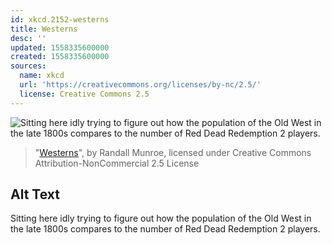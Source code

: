 ```yaml
---
id: xkcd.2152-westerns
title: Westerns
desc: ''
updated: 1558335600000
created: 1558335600000
sources:
  name: xkcd
  url: 'https://creativecommons.org/licenses/by-nc/2.5/'
  license: Creative Commons 2.5
---
```

![Sitting here idly trying to figure out how the population of the Old West in the late 1800s compares to the number of Red Dead Redemption 2 players.](https://imgs.xkcd.com/comics/westerns.png)
> "[Westerns](https://xkcd.com/2152/)", by Randall Munroe, licensed under Creative Commons Attribution-NonCommercial 2.5 License

## Alt Text
Sitting here idly trying to figure out how the population of the Old West in the late 1800s compares to the number of Red Dead Redemption 2 players.
